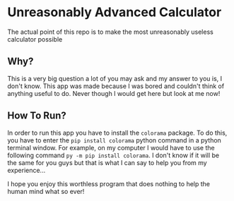 # Unreasonably Advanced Calculator
The actual point of this repo is to make the most unreasonably useless calculator possible

## Why?
This is a very big question a lot of you may ask and my answer to you is, I don't know. This app was made because I was bored and couldn't think of anything useful to do. Never though I would get here but look at me now!

## How To Run?
In order to run this app you have to install the `colorama` package. To do this, you have to enter the `pip install colorama` python command in a python terminal window. For example, on my computer I would have to use the following command `py -m pip install colorama`. I don't know if it will be the same for you guys but that is what I can say to help you from my experience...  

I hope you enjoy this worthless program that does nothing to help the human mind what so ever!
